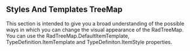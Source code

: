 ## Styles And Templates TreeMap
This section is intended to give you a broad understanding of the possible ways in which you can change the visual appearance of the RadTreeMap. You can use the RadTreeMap.DefaultItemTemplate, TypeDefinition.ItemTemplate and TypeDefiniton.ItemStyle properties.

[//]: <keywords: typedefinitions, itemstyle, databinding, mvvm, radtreemap>